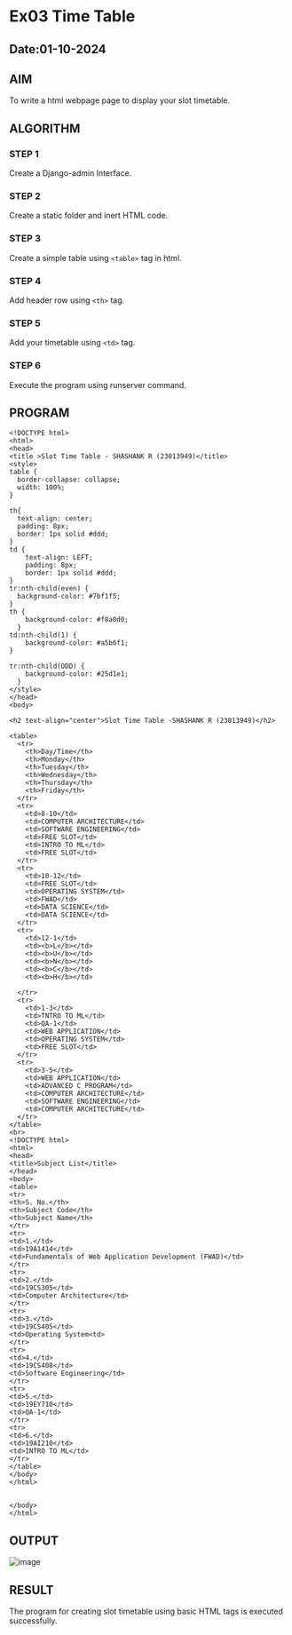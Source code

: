 # Ex03 Time Table
## Date:01-10-2024

## AIM
To write a html webpage page to display your slot timetable.

## ALGORITHM
### STEP 1
Create a Django-admin Interface.

### STEP 2
Create a static folder and inert HTML code.

### STEP 3
Create a simple table using ```<table>``` tag in html.

### STEP 4
Add header row using ```<th>``` tag.

### STEP 5
Add your timetable using ```<td>``` tag.

### STEP 6
Execute the program using runserver command.

## PROGRAM
```
<!DOCTYPE html>
<html>
<head>
<title >Slot Time Table - SHASHANK R (23013949)</title>
<style>
table {
  border-collapse: collapse;
  width: 100%;
}

th{
  text-align: center;
  padding: 8px;
  border: 1px solid #ddd;
}
td {
    text-align: LEFT;
    padding: 8px;
    border: 1px solid #ddd;
}
tr:nth-child(even) {
  background-color: #7bf1f5;
}
th {
    background-color: #f8a0d0;
  }
td:nth-child(1) {
    background-color: #a5b6f1;
}

tr:nth-child(ODD) {
    background-color: #25d1e1;
  }
</style>
</head>
<body>

<h2 text-align="center">Slot Time Table -SHASHANK R (23013949)</h2>

<table>
  <tr>
    <th>Day/Time</th>
    <th>Monday</th>
    <th>Tuesday</th>
    <th>Wednesday</th>
    <th>Thursday</th>
    <th>Friday</th>
  </tr>
  <tr>
    <td>8-10</td>
    <td>COMPUTER ARCHITECTURE</td>
    <td>SOFTWARE ENGINEERING</td>
    <td>FREE SLOT</td>
    <td>INTRO TO ML</td>
    <td>FREE SLOT</td>
  </tr>
  <tr>
    <td>10-12</td>
    <td>FREE SLOT</td>
    <td>OPERATING SYSTEM</td>
    <td>FWAD</td>
    <td>DATA SCIENCE</td>
    <td>DATA SCIENCE</td>
  </tr>
  <tr>
    <td>12-1</td>
    <td><b>L</b></td>
    <td><b>U</b></td>
    <td><b>N</b></td>
    <td><b>C</b></td>
    <td><b>H</b></td>
    
  </tr>
  <tr>
    <td>1-3</td>
    <td>TNTRO TO ML</td>
    <td>QA-1</td>
    <td>WEB APPLICATION</td>
    <td>OPERATING SYSTEM</td>
    <td>FREE SLOT</td>
  </tr>
  <tr>
    <td>3-5</td>
    <td>WEB APPLICATION</td>
    <td>ADVANCED C PROGRAM</td>
    <td>COMPUTER ARCHITECTURE</td>
    <td>SOFTWARE ENGINEERING</td>
    <td>COMPUTER ARCHITECTURE</td>
  </tr>
</table>
<br>
<!DOCTYPE html>
<html>
<head>
<title>Subject List</title>
</head>
<body>
<table>
<tr>
<th>S. No.</th>
<th>Subject Code</th>
<th>Subject Name</th>
</tr>
<tr>
<td>1.</td>
<td>19A1414</td>
<td>Fundamentals of Web Application Development (FWAD)</td>
</tr>
<tr>
<td>2.</td>
<td>19CS305</td>
<td>Computer Architecture</td>
</tr>
<tr>
<td>3.</td>
<td>19CS405</td>
<td>Operating System<td>
</tr>
<tr>
<td>4.</td>
<td>19CS408</td>
<td>Software Engineering</td>
</tr>
<tr>
<td>5.</td>
<td>19EY710</td>
<td>QA-1</td>
</tr>
<tr>
<td>6.</td>
<td>19AI210</td>
<td>INTRO TO ML</td>
</tr>
</table>
</body>
</html>


</body>
</html>
```
## OUTPUT
![image](https://github.com/user-attachments/assets/2b6ec5db-4a04-4035-b05c-0329b8882f2f)


## RESULT
The program for creating slot timetable using basic HTML tags is executed successfully.
